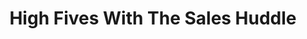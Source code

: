 ﻿---
title: High Fives With The Sales Huddle
description: In this weeks prospecting podcast, we talked Roger Bernardino, The Sales Huddles VP of Business Development. This episode, we talk a ton about professional development, how to get your team rolling faster, and how they prospect their HR game to the masses.
coverImage: ./img/podcast/podcast-image-25.jpg
refLink: leadiq.com

audioLinks: https://w.soundcloud.com/player/?url=https%3A%2F%2Fapi.soundcloud.com%2Ftracks%2F305763402&amp;auto_play=false&amp;show_artwork=true&amp;visual=true&amp;origin=twitter
webImage: ./img/podcast/video-img/image-25.png
---
